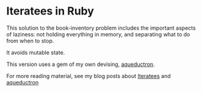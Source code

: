 # Iteratees in Ruby

This solution to the book-inventory problem
includes the important aspects of laziness: not holding everything in
memory, and separating what to do from when to stop.

It avoids mutable state.

This version uses a gem of my own devising, [aqueductron](http://jessitron.github.io/aqueductron/).

For more reading material, see my blog posts about
[Iteratees](http://blog.jessitron.com/2013/04/dataflow-in-ruby.html)
and
[aqueductron](http://blog.jessitron.com/2013/07/aqueductron-toying-with-dataflow-in-ruby.html)

